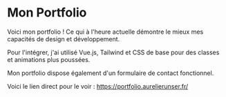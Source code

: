 # Mon Portfolio

Voici mon portfolio ! Ce qui à l'heure actuelle démontre le mieux mes capacités de design et développement.

Pour l'intégrer, j'ai utilisé Vue.js, Tailwind et CSS de base pour des classes et animations plus poussées.

Mon portfolio dispose également d'un formulaire de contact fonctionnel.

Voici le lien direct pour le voir : https://portfolio.aurelierunser.fr/
